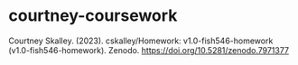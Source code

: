# courtney-coursework

Courtney Skalley. (2023). cskalley/Homework: v1.0-fish546-homework (v1.0-fish546-homework). Zenodo. https://doi.org/10.5281/zenodo.7971377
